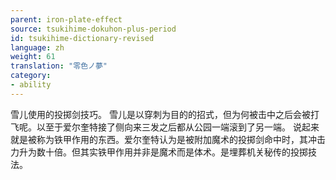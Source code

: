 ```yaml
---
parent: iron-plate-effect
source: tsukihime-dokuhon-plus-period
id: tsukihime-dictionary-revised
language: zh
weight: 61
translation: "零色ノ夢"
category:
- ability
---
```


雪儿使用的投掷剑技巧。
雪儿是以穿刺为目的的招式，但为何被击中之后会被打飞呢。以至于爱尔奎特接了侧向来三发之后都从公园一端滚到了另一端。
说起来就是被称为铁甲作用的东西。爱尔奎特认为是被附加魔术的投掷剑命中时，其冲击力升为数十倍。但其实铁甲作用并非是魔术而是体术。是埋葬机关秘传的投掷技法。
